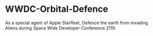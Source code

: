 # WWDC-Orbital-Defence
As a special agent of Apple Starfleet, Defence the earth from invading Aliens during Space Wide Developer Conference 2119.

